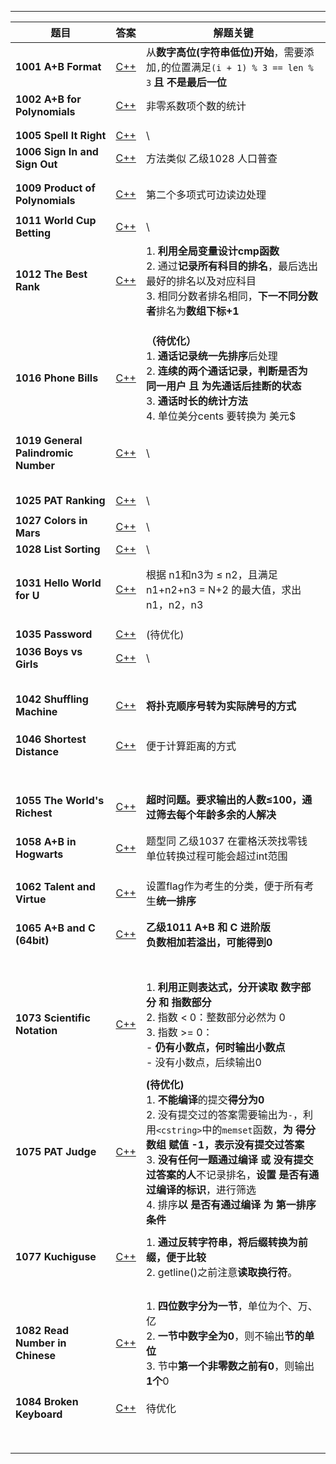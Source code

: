 

---

| 题目                                    | 答案                               | 解题关键                                                     |
| --------------------------------------- | :--------------------------------- | ------------------------------------------------------------ |
| **1001** **A+B Format**                 | [C++](/AdvancedLevel/C++/1001.cpp) | 从**数字高位(字符串低位)开始**，需要添加`,`的位置满足`(i + 1) % 3 == len % 3` **且 不是最后一位** |
| **1002** **A+B for Polynomials**        | [C++](/AdvancedLevel/C++/1002.cpp) | 非零系数项个数的统计                                         |
|                                         |                                    |                                                              |
|                                         |                                    |                                                              |
| **1005** **Spell It Right**             | [C++](/AdvancedLevel/C++/1005.cpp) | \                                                            |
| **1006** **Sign In and Sign Out**       | [C++](/AdvancedLevel/C++/1006.cpp) | 方法类似 乙级1028 人口普查                                   |
|                                         |                                    |                                                              |
|                                         |                                    |                                                              |
| **1009** **Product of Polynomials**     | [C++](/AdvancedLevel/C++/1009.cpp) | 第二个多项式可边读边处理                                     |
|                                         |                                    |                                                              |
| **1011** **World Cup Betting**          | [C++](/AdvancedLevel/C++/1011.cpp) | \                                                            |
| **1012** **The Best Rank**              | [C++](/AdvancedLevel/C++/1012.cpp) | 1. **利用全局变量设计cmp函数**<br />2. 通过**记录所有科目的排名**，最后选出最好的排名以及对应科目<br />3. 相同分数者排名相同，**下一不同分数者**排名为**数组下标+1** |
|                                         |                                    |                                                              |
|                                         |                                    |                                                              |
|                                         |                                    |                                                              |
| **1016** **Phone Bills**                | [C++](/AdvancedLevel/C++/1016.cpp) | **（待优化）**<br />1. **通话记录统一先排序**后处理<br />2. **连续的两个通话记录，判断是否为 同一用户 且 为先通话后挂断的状态**<br />3. **通话时长的统计方法**<br />4. 单位美分cents 要转换为 美元$ |
|                                         |                                    |                                                              |
|                                         |                                    |                                                              |
| **1019** **General Palindromic Number** | [C++](/AdvancedLevel/C++/1019.cpp) | \                                                            |
|                                         |                                    |                                                              |
|                                         |                                    |                                                              |
|                                         |                                    |                                                              |
|                                         |                                    |                                                              |
|                                         |                                    |                                                              |
| **1025** **PAT Ranking**                | [C++](/AdvancedLevel/C++/1025.cpp) | \                                                            |
|                                         |                                    |                                                              |
| **1027** **Colors in Mars**             | [C++](/AdvancedLevel/C++/1027.cpp) | \                                                            |
| **1028** **List Sorting**               | [C++](/AdvancedLevel/C++/1028.cpp) | \                                                            |
|                                         |                                    |                                                              |
|                                         |                                    |                                                              |
| **1031** **Hello World for U**          | [C++](/AdvancedLevel/C++/1031.cpp) | 根据 n1和n3为  $\leq$ n2，且满足 n1+n2+n3 = N+2 的最大值，求出n1，n2，n3 |
|                                         |                                    |                                                              |
|                                         |                                    |                                                              |
|                                         |                                    |                                                              |
| **1035** **Password**                   | [C++](/AdvancedLevel/C++/1035.cpp) | (待优化)                                                     |
| **1036** **Boys vs Girls**              | [C++](/AdvancedLevel/C++/1036.cpp) | \                                                            |
|                                         |                                    |                                                              |
|                                         |                                    |                                                              |
|                                         |                                    |                                                              |
|                                         |                                    |                                                              |
|                                         |                                    |                                                              |
| **1042** **Shuffling Machine**          | [C++](/AdvancedLevel/C++/1042.cpp) | **将扑克顺序号转为实际牌号的方式**                           |
|                                         |                                    |                                                              |
|                                         |                                    |                                                              |
|                                         |                                    |                                                              |
| **1046 Shortest Distance**              | [C++](/AdvancedLevel/C++/1046.cpp) | 便于计算距离的方式                                           |
|                                         |                                    |                                                              |
|                                         |                                    |                                                              |
|                                         |                                    |                                                              |
|                                         |                                    |                                                              |
|                                         |                                    |                                                              |
|                                         |                                    |                                                              |
|                                         |                                    |                                                              |
|                                         |                                    |                                                              |
| **1055** **The World's Richest**        | [C++](/AdvancedLevel/C++/1055.cpp) | **超时问题。要求输出的人数$\leq$100，通过筛去每个年龄多余的人解决** |
|                                         |                                    |                                                              |
|                                         |                                    |                                                              |
| **1058** **A+B in Hogwarts**            | [C++](/AdvancedLevel/C++/1058.cpp) | 题型同 乙级1037 在霍格沃茨找零钱<br />单位转换过程可能会超过int范围 |
|                                         |                                    |                                                              |
|                                         |                                    |                                                              |
|                                         |                                    |                                                              |
| **1062** **Talent and Virtue**          | [C++](/AdvancedLevel/C++/1062.cpp) | 设置flag作为考生的分类，便于所有考生**统一排序**             |
|                                         |                                    |                                                              |
|                                         |                                    |                                                              |
| **1065** **A+B and C (64bit)**          | [C++](/AdvancedLevel/C++/1065.cpp) | **乙级1011** **A+B 和 C 进阶版**<br />**负数相加若溢出，可能得到0** |
|                                         |                                    |                                                              |
|                                         |                                    |                                                              |
|                                         |                                    |                                                              |
|                                         |                                    |                                                              |
|                                         |                                    |                                                              |
|                                         |                                    |                                                              |
|                                         |                                    |                                                              |
| **1073** **Scientific Notation**        | [C++](/AdvancedLevel/C++/1073.cpp) | 1. **利用正则表达式，分开读取 数字部分 和 指数部分**<br />2. 指数 < 0：整数部分必然为 0<br />3. 指数 >= 0：<br/>     - **仍有小数点，何时输出小数点**<br/>     - 没有小数点，后续输出0 |
|                                         |                                    |                                                              |
| **1075** **PAT Judge**                  | [C++](/AdvancedLevel/C++/1075.cpp) | **(待优化)**<br />1. **不能编译**的提交**得分为0**<br />2. 没有提交过的答案需要输出为`-`，利用`<cstring>`中的`memset`函数，**为 得分数组 赋值 -1，表示没有提交过答案**<br />3. **没有任何一题通过编译 或 没有提交过答案的人**不记录排名，**设置 是否有通过编译的标识**，进行筛选<br />4. 排序**以 是否有通过编译 为 第一排序条件** |
|                                         |                                    |                                                              |
| **1077** **Kuchiguse**                  | [C++](/AdvancedLevel/C++/1073.cpp) | 1. **通过反转字符串，将后缀转换为前缀，便于比较**<br />2. getline()之前注意**读取换行符**。 |
|                                         |                                    |                                                              |
|                                         |                                    |                                                              |
|                                         |                                    |                                                              |
|                                         |                                    |                                                              |
| **1082** **Read Number in Chinese**     | [C++](/AdvancedLevel/C++/1082.cpp) | 1. **四位数字分为一节**，单位为个、万、亿<br />2. **一节中数字全为0**，则不输出**节的单位**<br />3. 节中**第一个非零数之前有0**，则输出**1个**0 |
|                                         |                                    |                                                              |
| **1084** **Broken Keyboard**            | [C++](/AdvancedLevel/C++/1084.cpp) | 待优化                                                       |
|                                         |                                    |                                                              |
|                                         |                                    |                                                              |
|                                         |                                    |                                                              |
|                                         |                                    |                                                              |
|                                         |                                    |                                                              |
|                                         |                                    |                                                              |
|                                         |                                    |                                                              |
|                                         |                                    |                                                              |